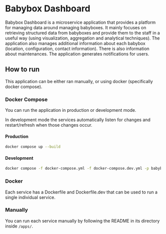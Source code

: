 # Babybox Dashboard

Babybox Dashboard is a microservice application that provides a platform for managing data around managing babyboxes. It mainly focuses on retrieving structured data from babyboxes and provide them to the staff in a useful way (using visualization, aggregation and analytical techniques). The application also manages additional information about each babybox (location, configuration, contact information). There is also information about maintenances. The application generates notifications for users.

## How to run

This application can be either ran manually, or using docker (specifically docker compose).

### Docker Compose

You can run the application in production or development mode.

In development mode the services automatically listen for changes and restart/refresh when those changes occur.

#### Production

```sh
docker compose up --build
```

#### Development

```sh
docker compose -f docker-compose.yml -f docker-compose.dev.yml -p babybox-dashboard-dev up
```

### Docker

Each service has a Dockerfile and Dockerfile.dev that can be used to run a single individual service.

### Manually

You can run each service manually by following the README in its directory inside `/apps/`.
